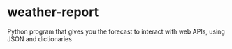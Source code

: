 # weather-report
Python program that gives you  the forecast to interact with web APIs, using JSON and dictionaries
